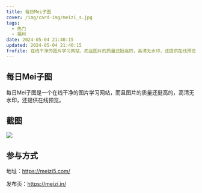 ```yaml
---
title: 每日Mei子图
cover: /img/card-img/meizi_s.jpg
tags:
  - 热门
  - 福利
date: 2024-05-04 21:40:15
updated: 2024-05-04 21:40:15
frofile: 在线干净的图片学习网站，而且图片的质量还挺高的，高清无水印，还提供在线预览。
---
```


## 每日Mei子图

每日Mei子图是一个在线干净的图片学习网站，而且图片的质量还挺高的，高清无水印，还提供在线预览。

## 截图

![](/img/card-img/meizi.png)

## 参与方式

地址：https://meizi5.com/

发布页：https://meizi.in/
